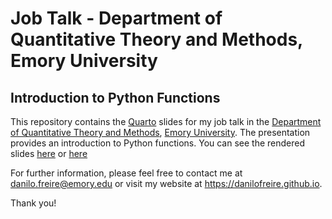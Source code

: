 # Job Talk - Department of Quantitative Theory and Methods, Emory University

## Introduction to Python Functions

This repository contains the [Quarto](https://quarto.org) slides for my job talk in the [Department of Quantitative Theory and Methods](https://quantitative.emory.edu), [Emory University](https://www.emory.edu). The presentation provides an introduction to Python functions. You can see the rendered slides [here](https://danilofreire.github.io/job-talk-emory/lecture.html) or [here](https://raw.githack.com/danilofreire/job-talk-emory/main/lecture.html)

For further information, please feel free to contact me at <danilo.freire@emory.edu> or visit my website at <https://danilofreire.github.io>.

Thank you!
